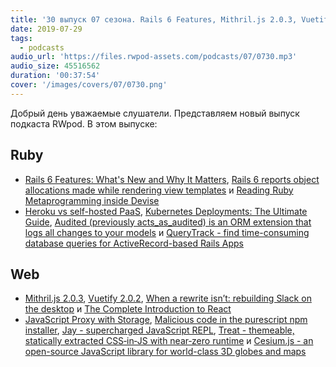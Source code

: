 ```yaml
---
title: '30 выпуск 07 сезона. Rails 6 Features, Mithril.js 2.0.3, Vuetify 2.0.2, Heroku vs self-hosted PaaS, Cesium.js и прочее'
date: 2019-07-29
tags:
  - podcasts
audio_url: 'https://files.rwpod-assets.com/podcasts/07/0730.mp3'
audio_size: 45516562
duration: '00:37:54'
cover: '/images/covers/07/0730.png'
---
```


Добрый день уважаемые слушатели. Представляем новый выпуск подкаста RWpod. В этом выпуске:

## Ruby

- [Rails 6 Features: What's New and Why It Matters](https://www.toptal.com/ruby-on-rails/rails-6-features), [Rails 6 reports object allocations made while rendering view templates](https://blog.bigbinary.com/2019/07/23/rails-6-reports-object-allocations-made-while-rendering-view-templates.html) и [Reading Ruby Metaprogramming inside Devise](https://www.saturnflyer.com/blog/reading-ruby-metaprogramming-inside-devise)
- [Heroku vs self-hosted PaaS](https://www.mskog.com/posts/heroku-vs-self-hosted-paas/), [Kubernetes Deployments: The Ultimate Guide](https://semaphoreci.com/blog/kubernetes-deployment), [Audited (previously acts_as_audited) is an ORM extension that logs all changes to your models](https://github.com/collectiveidea/audited) и [QueryTrack - find time-consuming database queries for ActiveRecord-based Rails Apps](https://github.com/kirillshevch/query_track)

## Web

- [Mithril.js 2.0.3](https://github.com/MithrilJS/mithril.js/releases/tag/v2.0.3), [Vuetify 2.0.2](https://github.com/vuetifyjs/vuetify/releases/tag/v2.0.2), [When a rewrite isn’t: rebuilding Slack on the desktop](https://slack.engineering/rebuilding-slack-on-the-desktop-308d6fe94ae4) и [The Complete Introduction to React](https://jscomplete.com/learn/complete-intro-react)
- [JavaScript Proxy with Storage](https://davidwalsh.name/javascript-proxy-with-storage), [Malicious code in the purescript npm installer](https://harry.garrood.me/blog/malicious-code-in-purescript-npm-installer/), [Jay - supercharged JavaScript REPL](https://github.com/nikersify/jay), [Treat - themeable, statically extracted CSS‑in‑JS with near‑zero runtime](https://seek-oss.github.io/treat/) и [Cesium.js - an open-source JavaScript library for world-class 3D globes and maps](https://cesiumjs.org/)
